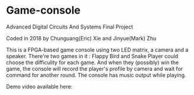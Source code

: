 # Game-console
Advanced Digital Circuits And Systems Final Project

Coded in 2018 by Chunguang(Eric) Xie and Jinyue(Mark) Zhu

This is a FPGA-based game console using two LED matrix, a camera and a speaker. There're two games in it : Flappy Bird and Snake
Player could choose the difficulity for each game.
And when they (possibly) win the game, the console will record the player's profile by camera and wait for command for another round.
The console has music output while playing.

Demo video available here: 
